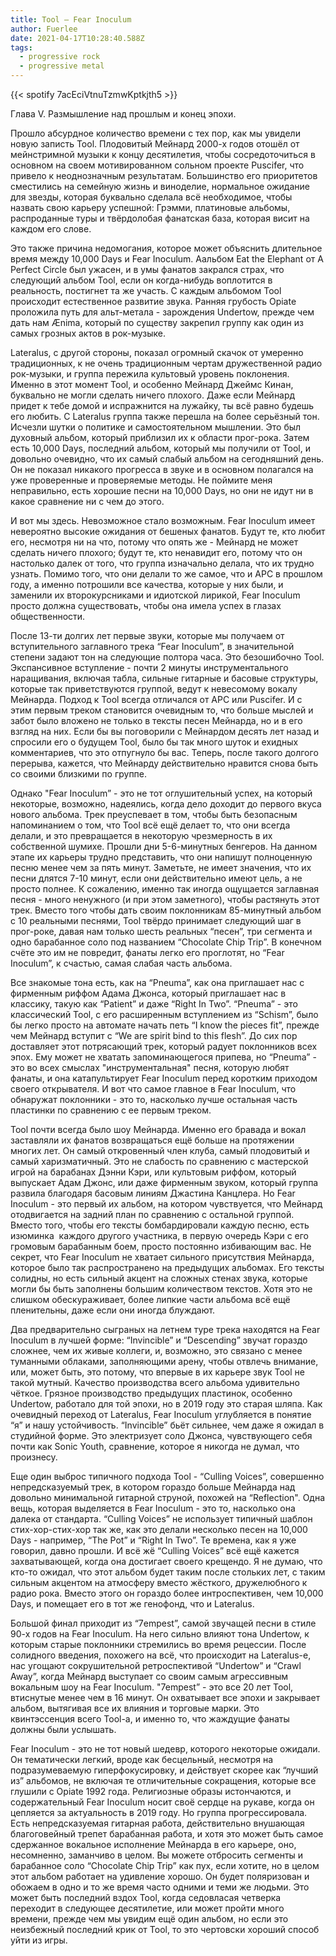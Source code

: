```yaml
---
title: Tool — Fear Inoculum
author: Fuerlee
date: 2021-04-17T10:28:40.588Z
tags:
  - progressive rock
  - progressive metal
---
```

{{< spotify 7acEciVtnuTzmwKptkjth5 >}}

Глава V. Размышление над прошлым и конец эпохи.



Прошло абсурдное количество времени с тех пор, как мы увидели новую записть Tool. Плодовитый Мейнард 2000-х годов отошёл от мейнстримной музыки к концу десятилетия, чтобы сосредоточиться в основном на своем мотивированном сольном проекте Puscifer, что привело к неоднозначным результатам. Большинство его приоритетов сместились на семейную жизнь и виноделие, нормальное ожидание для звезды, которая буквально сделала всё необходимое, чтобы назвать свою карьеру успешной: Грэмми, платиновые альбомы, распроданные туры и твёрдолобая фанатская база, которая висит на каждом его слове.



Это также причина недомогания, которое может объяснить длительное время между 10,000 Days и Fear Inoculum. Аальбом Eat the Elephant от A Perfect Circle был ужасен, и в умы фанатов закрался страх, что следующий альбом Tool, если он когда-нибудь воплотится в реальность, постигнет та же участь. С каждым альбомом Tool происходит естественное развитие звука. Ранняя грубость Opiate проложила путь для альт-метала - зарождения Undertow, прежде чем дать нам Ænima, который по существу закрепил группу как один из самых грозных актов в рок-музыке.



Lateralus, с другой стороны, показал огромный скачок от умеренно традиционных, к не очень традиционным чертам дружественной радио рок-музыки, и группа пережила культовый уровень поклонения. Именно в этот момент Tool, и особенно Мейнард Джеймс Кинан, буквально не могли сделать ничего плохого. Даже если Мейнард придет к тебе домой и испражнится на лужайку, ты всё равно будешь его любить. С Lateralus группа также перешла на более серьёзный тон. Исчезли шутки о политике и самостоятельном мышлении. Это был духовный альбом, который приблизил их к области прог-рока. Затем есть 10,000 Days, последний альбом, который мы получили от Tool, и довольно очевидно, что их самый слабый альбом на сегодняшний день. Он не показал никакого прогресса в звуке и в основном полагался на уже проверенные и проверяемые методы. Не поймите меня неправильно, есть хорошие песни на 10,000 Days, но они не идут ни в какое сравнение ни с чем до этого.



И вот мы здесь. Невозможное стало возможным. Fear Inoculum имеет невероятно высокие ожидания от бешеных фанатов. Будут те, кто любит его, несмотря ни на что, потому что опять же - Мейнард не может сделать ничего плохого; будут те, кто ненавидит его, потому что он настолько далек от того, что группа изначально делала, что их трудно узнать. Помимо того, что они делали то же самое, что и APC в прошлом году, а именно потрошили все качества, которые у них были, и заменили их второкурсниками и идиотской лирикой, Fear Inoculum просто должна существовать, чтобы она имела успех в глазах общественности.



После 13-ти долгих лет первые звуки, которые мы получаем от вступительного заглавного трека “Fear Inoculum”, в значительной степени задают тон на следующие полтора часа. Это безошибочно Tool. Экспансивное вступление - почти 2 минуты инструментального наращивания, включая табла, сильные гитарные и басовые структуры, которые так приветствуются группой, ведут к невесомому вокалу Мейнарда. Подход к Tool всегда отличался от APC или Puscifer. И с этим первым треком становится очевидным то, что больше мыслей и забот было вложено не только в тексты песен Мейнарда, но и в его взгляд на них. Если бы вы поговорили с Мейнардом десять лет назад и спросили его о будущем Tool, было бы так много шуток и ехидных комментариев, что это отпугнуло бы вас. Теперь, после такого долгого перерыва, кажется, что Мейнарду действительно нравится снова быть со своими близкими по группе.



Однако "Fear Inoculum” - это не тот оглушительный успех, на который некоторые, возможно, надеялись, когда дело доходит до первого вкуса нового альбома. Трек преуспевает в том, чтобы быть безопасным напоминанием о том, что Tool всё ещё делает то, что они всегда делали, и это превращается в некоторую чрезмерность в их собственной шумихе. Прошли дни 5-6-минутных бенгеров. На данном этапе их карьеры трудно представить, что они напишут полноценную песню менее чем за пять минут. Заметьте, не имеет значения, что их песни длятся 7-10 минут, если они действительно имеют цель, а не просто полнее. К сожалению, именно так иногда ощущается заглавная песня - много ненужного (и при этом заметного), чтобы растянуть этот трек. Вместо того чтобы дать своим поклонникам 85-минутный альбом с 10 реальными песнями, Tool твёрдо принимает следующий шаг в прог-роке, давая нам только шесть реальных “песен”, три сегмента и одно барабанное соло под названием “Chocolate Chip Trip”. В конечном счёте это им не повредит, фанаты легко его проглотят, но “Fear Inoculum”, к счастью, самая слабая часть альбома.



Все знакомые тона есть, как на “Pneuma”, как она приглашает нас с фирменным риффом Адама Джонса, который приглашает нас в классику, такую как “Patient” и даже “Right In Two”. “Pneuma” - это классический Tool, с его расширенным вступлением из “Schism”, было бы легко просто на автомате начать петь “I know the pieces fit”, прежде чем Мейнард вступит с “We are spirit bind to this flesh”. До сих пор доставляет этот потрясающий трек, который радует поклонников всех эпох. Ему может не хватать запоминающегося припева, но “Pneuma” - это во всех смыслах "инструментальная" песня, которую любят фанаты, и она катапультирует Fear Inoculum перед коротким приходом своего открывателя. И вот что самое главное в Fear Inoculum, что обнаружат поклонники - это то, насколько лучше остальная часть пластинки по сравнению с ее первым треком.



Tool почти всегда было шоу Мейнарда. Именно его бравада и вокал заставляли их фанатов возвращаться ещё больше на протяжении многих лет. Он самый откровенный член клуба, самый плодовитый и самый харизматичный. Это не слабость по сравнению с мастерской игрой на барабанах Дэнни Кэри, или культовым риффом, который выпускает Адам Джонс, или даже фирменным звуком, который группа развила благодаря басовым линиям Джастина Канцлера. Но Fear Inoculum - это первый их альбом, на котором чувствуется, что Мейнард отодвигается на задний план по сравнению с остальной группой. Вместо того, чтобы его тексты бомбардировали каждую песню, есть изюминка  каждого другого участника, в первую очередь Кэри с его громовым барабанным боем, просто постоянно избивающим вас. Не секрет, что Fear Inoculum не хватает сильного присутствия Мейнарда, которое было так распространено на предыдущих альбомах. Его тексты солидны, но есть сильный акцент на сложных стенах звука, которые могли бы быть заполнены большим количеством текстов. Хотя это не слишком обескураживает, более липкие части альбома всё ещё пленительны, даже если они иногда блуждают.



Два предварительно сыграных на летнем туре трека находятся на Fear Inoculum в лучшей форме: “Invincible” и “Descending” звучат гораздо сложнее, чем их живые коллеги, и, возможно, это связано с менее туманными облаками, заполняющими арену, чтобы отвлечь внимание, или, может быть, это потому, что впервые в их карьере звук Tool не такой мутный. Качество производства всего альбома удивительно чёткое. Грязное производство предыдущих пластинок, особенно Undertow, работало для той эпохи, но в 2019 году это старая шляпа. Как очевидный переход от Lateralus, Fear Inoculum углубляется в понятие “я” и нашу устойчивость. “Invincible” бьёт сильнее, чем даже я ожидал в студийной форме. Это электризует соло Джонса, чувствующего себя почти как Sonic Youth, сравнение, которое я никогда не думал, что произнесу.



Еще один выброс типичного подхода Tool - “Culling Voices”, совершенно непредсказуемый трек, в котором гораздо больше Мейнарда над довольно минимальной гитарной струной, похожей на “Reflection". Одна вещь, которая выделяется в Fear Inoculum - это то, насколько она далека от стандарта. “Culling Voices” не использует типичный шаблон стих-хор-стих-хор так же, как это делали несколько песен на 10,000 Days - например, “The Pot” и “Right In Two”. Те времена, как я уже говорил, давно прошли. И всё жё “Culling Voices” всё ещё кажется захватывающей, когда она достигает своего крещендо. Я не думаю, что кто-то ожидал, что этот альбом будет таким после стольких лет, с таким сильным акцентом на атмосферу вместо жёсткого, дружелюбного к радио рока. Вместо этого он гораздо более интроспективен, чем 10,000 Days, и помещает его в тот же генофонд, что и Lateralus.



Большой финал приходит из “7empest”, самой звучащей песни в стиле 90-х годов на Fear Inoculum. На него сильно влияют тона Undertow, к которым старые поклонники стремились во время рецессии. После солидного введения, похожего на всё, что происходит на Lateralus-е, нас угощают сокрушительной ретроспективой “Undertow” и “Crawl Away”, когда Мейнард выступает со своим самым агрессивным вокальным шоу на Fear Inoculum. "7empest” - это все 20 лет Tool, втиснутые менее чем в 16 минут. Он охватывает все эпохи и закрывает альбом, вытягивая все их влияния и торговые марки. Это квинтэссенция всего Tool-а, и именно то, что жаждущие фанаты должны были услышать.



Fear Inoculum - это не тот новый шедевр, которого некоторые ожидали. Он тематически легкий, вроде как бесцельный, несмотря на подразумеваемую гиперфокусировку, и действует скорее как “лучший из” альбомов, не включая те отличительные сокращения, которые все глушили с Opiate 1992 года. Религиозные образы истончаются, и содержательный Fear Inoculum носит своё сердце на рукаве, когда он цепляется за актуальность в 2019 году. Но группа прогрессировала. Есть непредсказуемая гитарная работа, действительно внушающая благоговейный трепет барабанная работа, и хотя это может быть самое сдержанное вокальное исполнение Мейнарда в его карьере, оно, несомненно, заманчиво в целом. Вы можете отбросить сегменты и барабанное соло “Chocolate Chip Trip” как пух, если хотите, но в целом этот альбом работает на удивление хорошо. Он будет поляризован и обожаем в одно и то же время часто одними и теми же людьми. Это может быть последний вздох Tool, когда седовласая четверка переходит в следующее десятилетие, или может пройти много времени, прежде чем мы увидим ещё один альбом, но если это неизбежный последний крик от Tool, то это чертовски хороший способ уйти из игры.